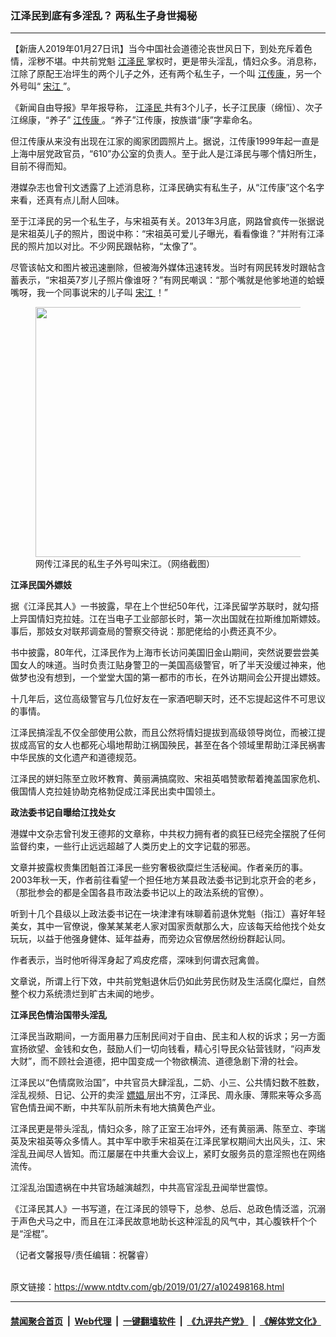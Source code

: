 ### 江泽民到底有多淫乱？ 两私生子身世揭秘
------------------------

<div class="post_content">
 <p>
  【新唐人2019年01月27日讯】当今中国社会道德沦丧世风日下，到处充斥着色情，淫秽不堪。中共前党魁
  <a href="https://www.ntdtv.com/gb/江泽民.htm">
   江泽民
  </a>
  掌权时，更是带头淫乱，情妇众多。消息称，江除了原配王冶坪生的两个儿子之外，还有两个私生子，一个叫
  <a href="https://www.ntdtv.com/gb/江传康.htm">
   江传康
  </a>
  ，另一个外号叫“
  <a href="https://www.ntdtv.com/gb/宋江.htm">
   宋江
  </a>
  ”。
 </p>
 <p>
  《新闻自由导报》早年报导称，
  <a href="https://www.ntdtv.com/gb/江泽民.htm">
   江泽民
  </a>
  共有3个儿子，长子江民康（绵恒）、次子江绵康，“养子”
  <a href="https://www.ntdtv.com/gb/江传康.htm">
   江传康
  </a>
  。“养子”江传康，按族谱“康”字辈命名。
 </p>
 <p>
  但江传康从来没有出现在江家的阁家团圆照片上。据说，江传康1999年起一直是上海中层党政官员，“610”办公室的负责人。至于此人是江泽民与哪个情妇所生，目前不得而知。
 </p>
 <p>
  港媒杂志也曾刊文透露了上述消息称，江泽民确实有私生子，从“江传康”这个名字来看，还真有点儿耐人回味。
 </p>
 <p>
  至于江泽民的另一个私生子，与宋祖英有关。2013年3月底，网路曾疯传一张据说是宋祖英儿子的照片，图说中称：“宋祖英可爱儿子曝光，看看像谁？”并附有江泽民的照片加以对比。不少网民跟帖称，“太像了”。
 </p>
 <p>
  尽管该帖文和图片被迅速删除，但被海外媒体迅速转发。当时有网民转发时跟帖含蓄表示，“宋祖英7岁儿子照片像谁呀？”有网民嘲讽：“那个嘴就是他爹地道的蛤蟆嘴呀，我一个同事说宋的儿子叫
  <a href="https://www.ntdtv.com/gb/宋江.htm">
   宋江
  </a>
  ！”
 </p>
 <p>
  <figure class="wp-caption alignnone" id="attachment_102498169" style="max-width: 600px">
   <a href="https://www.ntdtv.com/assets/uploads/2019/01/p8566911a198296899.jpg">
    <img alt="" class="size-medium wp-image-102498169" height="400" src="https://www.ntdtv.com/assets/uploads/2019/01/p8566911a198296899-600x400.jpg" width="600"/>
   </a>
   <figcaption class="wp-caption-text">
    网传江泽民的私生子外号叫宋江。（网络截图）
   </figcaption>
  </figure>
  <strong>
   江泽民国外嫖妓
  </strong>
 </p>
 <p>
  据《江泽民其人》一书披露，早在上个世纪50年代，江泽民留学苏联时，就勾搭上异国情妇克拉娃。江在当电子工业部部长时，第一次出国就在拉斯维加斯嫖妓。事后，那妓女对联邦调查局的警察交待说：那肥佬给的小费还真不少。
 </p>
 <p>
  书中披露，80年代，江泽民作为上海市长访问美国旧金山期间，突然说要尝尝美国女人的味道。当时负责江贴身警卫的一美国高级警官，听了半天没缓过神来，他做梦也没有想到，一个堂堂大国的第一都市的市长，在外访期间会公开提出嫖妓。
 </p>
 <p>
  十几年后，这位高级警官与几位好友在一家酒吧聊天时，还不忘提起这件不可思议的事情。
 </p>
 <p>
  江泽民搞淫乱不仅全部使用公款，而且公然将情妇提拔到高级领导岗位，而被江提拔成高官的女人也都死心塌地帮助江祸国殃民，甚至在各个领域里帮助江泽民祸害中华民族的文化遗产和道德规范。
 </p>
 <p>
  江泽民的姘妇陈至立败坏教育、黄丽满搞腐败、宋祖英唱赞歌帮着掩盖国家危机、俄国情人克拉娃协助克格勃促成江泽民出卖中国领土。
 </p>
 <p>
  <strong>
   政法委书记自曝给江找处女
  </strong>
 </p>
 <p>
  港媒中文杂志曾刊发王德邦的文章称，中共权力拥有者的疯狂已经完全摆脱了任何监督约束，一些行止远远超越了人类历史上的文字记载的邪恶。
 </p>
 <p>
  文章并披露权贵集团魁首江泽民一些穷奢极欲糜烂生活秘闻。作者亲历的事。2003年秋一天，作者前往看望一个担任地方某县政法委书记到北京开会的老乡，（那批参会的都是全国各县市政法委书记以上的政法系统的官僚）。
 </p>
 <p>
  听到十几个县级以上政法委书记在一块津津有味聊着前退休党魁（指江）喜好年轻美女，其中一官僚说，像某某某老人家对国家贡献那么大，应该每天给他找个处女玩玩，以益于他强身健体、延年益寿，而旁边众官僚居然纷纷群起认同。
 </p>
 <p>
  作者表示，当时他听得浑身起了鸡皮疙瘩，深味到何谓衣冠禽兽。
 </p>
 <p>
  文章说，所谓上行下效，中共前党魁退休后仍如此劳民伤财及生活腐化糜烂，自然整个权力系统溃烂到旷古未闻的地步。
 </p>
 <p>
  <strong>
   江泽民色情治国带头淫乱
  </strong>
 </p>
 <p>
  江泽民当政期间，一方面用暴力压制民间对于自由、民主和人权的诉求；另一方面宣扬欲望、金钱和女色，鼓励人们一切向钱看，精心引导民众钻营钱财，“闷声发大财”，而不顾社会道德，把中国变成一个物欲横流、道德急剧下滑的社会。
 </p>
 <p>
  江泽民以“色情腐败治国”，中共官员大肆淫乱，二奶、小三、公共情妇数不胜数，淫乱视频、日记、公开的卖淫
  <a href="https://www.ntdtv.com/gb/嫖娼.htm">
   嫖娼
  </a>
  层出不穷，江泽民、周永康、薄熙来等众多高官色情丑闻不断，中共军队前所未有地大搞黄色产业。
 </p>
 <p>
  江泽民更是带头淫乱，情妇众多，除了正室王冶坪外，还有黄丽满、陈至立、李瑞英及宋祖英等众多情人。其中军中歌手宋祖英在江泽民掌权期间大出风头，江、宋淫乱丑闻尽人皆知。而江屡屡在中共重大会议上，紧盯女服务员的意淫照也在网络流传。
 </p>
 <p>
  江淫乱治国遗祸在中共官场越演越烈，中共高官淫乱丑闻举世震惊。
 </p>
 <p>
  《江泽民其人》一书写道，在江泽民的领导下，总参、总后、总政色情泛滥，沉溺于声色犬马之中，而且在江泽民故意地助长这种淫乱的风气中，其心腹铁杆个个是“淫棍”。
 </p>
 <p>
  （记者文馨报导/责任编辑：祝馨睿）
 </p>
 <div class="single_ad">
 </div>
</div>

<br/>原文链接：https://www.ntdtv.com/gb/2019/01/27/a102498168.html


------------------------
#### [禁闻聚合首页](https://github.com/gfw-breaker/banned-news/blob/master/README.md) &nbsp;|&nbsp; [Web代理](https://github.com/gfw-breaker/open-proxy/blob/master/README.md) &nbsp;|&nbsp; [一键翻墙软件](https://github.com/gfw-breaker/nogfw/blob/master/README.md) &nbsp;|&nbsp; [《九评共产党》](https://github.com/gfw-breaker/9ping.md/blob/master/README.md#九评之一评共产党是什么) &nbsp;|&nbsp; [《解体党文化》](https://github.com/gfw-breaker/jtdwh.md/blob/master/README.md#绪论)
